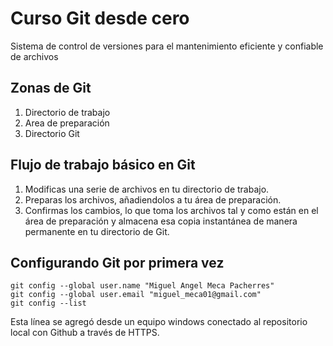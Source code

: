 # Curso Git desde cero
Sistema de control de versiones para el mantenimiento eficiente y confiable de archivos

## Zonas de Git
1. Directorio de trabajo
2. Area de preparación
3. Directorio Git 

## Flujo de trabajo básico en Git
1. Modificas una serie de archivos en tu directorio de trabajo.
2. Preparas los archivos, añadiendolos a tu área de preparación.
3. Confirmas los cambios, lo que toma los archivos tal y como están en el
área de preparación y almacena esa copia instantánea de manera permanente en tu directorio de Git.

## Configurando Git por primera vez

```
git config --global user.name "Miguel Angel Meca Pacherres"
git config --global user.email "miguel_meca01@gmail.com"
git config --list
```

Esta línea se agregó desde un equipo windows conectado al repositorio local con Github a través de HTTPS.

